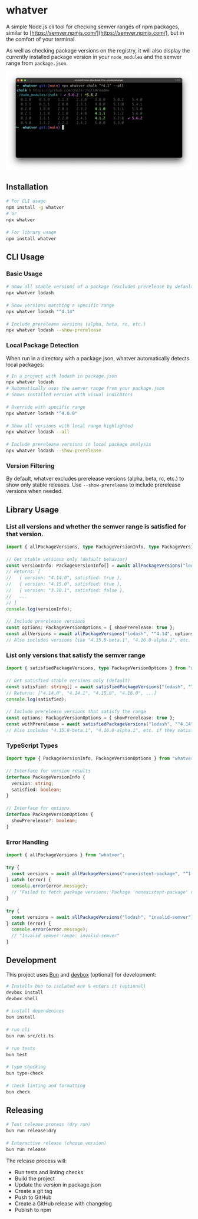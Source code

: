 # whatver

A simple Node.js cli tool for checking semver ranges of npm packages, similar to [https://semver.npmjs.com/](https://semver.npmjs.com/), but in the comfort of your terminal. 

As well as checking package versions on the registry, it will also display the currently installed package version in your `node_modules` and the semver range from `package.json`.

![screenshot](screenshot.png)

## Installation

```bash
# For CLI usage
npm install -g whatver
# or
npx whatver

# For library usage  
npm install whatver
```

## CLI Usage

### Basic Usage
```bash
# Show all stable versions of a package (excludes prerelease by default)
npx whatver lodash

# Show versions matching a specific range
npx whatver lodash "^4.14"

# Include prerelease versions (alpha, beta, rc, etc.)
npx whatver lodash --show-prerelease
```

### Local Package Detection

When run in a directory with a package.json, whatver automatically detects local packages:

```bash
# In a project with lodash in package.json
npx whatver lodash
# Automatically uses the semver range from your package.json
# Shows installed version with visual indicators

# Override with specific range
npx whatver lodash "^4.0.0"

# Show all versions with local range highlighted
npx whatver lodash --all

# Include prerelease versions in local package analysis
npx whatver lodash --show-prerelease
```

### Version Filtering

By default, whatver excludes prerelease versions (alpha, beta, rc, etc.) to show only stable releases. Use `--show-prerelease` to include prerelease versions when needed.

## Library Usage

### List all versions and whether the semver range is satisfied for that version.

```typescript
import { allPackageVersions, type PackageVersionInfo, type PackageVersionOptions } from "whatver";

// Get stable versions only (default behavior)
const versionInfo: PackageVersionInfo[] = await allPackageVersions("lodash", "^4.14");
// Returns: [
//   { version: "4.14.0", satisfied: true },
//   { version: "4.15.0", satisfied: true },
//   { version: "3.10.1", satisfied: false },
//   ...
// ]
console.log(versionInfo);

// Include prerelease versions
const options: PackageVersionOptions = { showPrerelease: true };
const allVersions = await allPackageVersions("lodash", "^4.14", options);
// Also includes versions like "4.15.0-beta.1", "4.16.0-alpha.1", etc.
```

### List only versions that satisfy the semver range

```typescript
import { satisfiedPackageVersions, type PackageVersionOptions } from "whatver";

// Get satisfied stable versions only (default)
const satisfied: string[] = await satisfiedPackageVersions("lodash", "^4.14");
// Returns: ["4.14.0", "4.14.1", "4.15.0", "4.16.0", ...]
console.log(satisfied);

// Include prerelease versions that satisfy the range
const options: PackageVersionOptions = { showPrerelease: true };
const withPrerelease = await satisfiedPackageVersions("lodash", "^4.14", options);
// Also includes "4.15.0-beta.1", "4.16.0-alpha.1", etc. if they satisfy ^4.14
```

### TypeScript Types

```typescript
import type { PackageVersionInfo, PackageVersionOptions } from "whatver";

// Interface for version results
interface PackageVersionInfo {
  version: string;
  satisfied: boolean;
}

// Interface for options
interface PackageVersionOptions {
  showPrerelease?: boolean;
}
```

### Error Handling

```typescript
import { allPackageVersions } from "whatver";

try {
  const versions = await allPackageVersions("nonexistent-package", "^1.0.0");
} catch (error) {
  console.error(error.message);
  // "Failed to fetch package versions: Package 'nonexistent-package' not found in npm registry"
}

try {
  const versions = await allPackageVersions("lodash", "invalid-semver");
} catch (error) {
  console.error(error.message);
  // "Invalid semver range: invalid-semver"
}
```

## Development

This project uses [Bun](https://bun.com/) and [devbox](https://www.jetify.com/docs/devbox/) (optional) for development:


```bash
# Installs bun to isolated env & enters it (optional)
devbox install
devbox shell

# install dependenices
bun install

# run cli
bun run src/cli.ts

# run tests
bun test

# type checking
bun type-check

# check linting and formatting
bun check
```

## Releasing

```bash
# Test release process (dry run)
bun run release:dry

# Interactive release (choose version)
bun run release
```

The release process will:
- Run tests and linting checks
- Build the project
- Update the version in package.json
- Create a git tag
- Push to GitHub
- Create a GitHub release with changelog
- Publish to npm